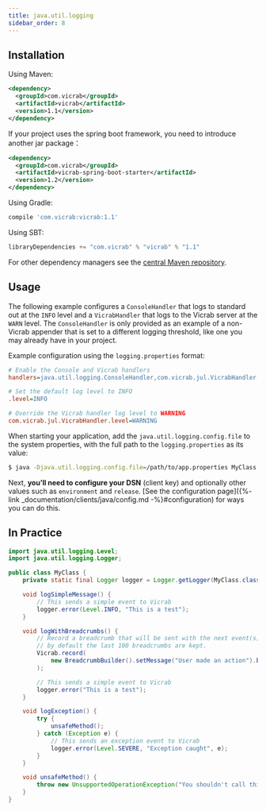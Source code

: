 ```yaml
---
title: java.util.logging
sidebar_order: 8
---
```


<!-- WIZARD -->
## Installation

Using Maven:

```xml
<dependency>
  <groupId>com.vicrab</groupId>
  <artifactId>vicrab</artifactId>
  <version>1.1</version>
</dependency>
```

If your project uses the spring boot framework, you need to introduce another jar package：

```xml
<dependency>
  <groupId>com.vicrab</groupId>
  <artifactId>vicrab-spring-boot-starter</artifactId>
  <version>1.2</version>
</dependency>
```



Using Gradle:

```groovy
compile 'com.vicrab:vicrab:1.1'
```

Using SBT:

```scala
libraryDependencies += "com.vicrab" % "vicrab" % "1.1"
```

For other dependency managers see the [central Maven repository](https://search.maven.org/#artifactdetails%7Ccom.vicrab%7Cvicrab%7C1.1%7Cjar).

## Usage

The following example configures a `ConsoleHandler` that logs to standard out at the `INFO` level and a `VicrabHandler` that logs to the Vicrab server at the `WARN` level. The `ConsoleHandler` is only provided as an example of a non-Vicrab appender that is set to a different logging threshold, like one you may already have in your project.

Example configuration using the `logging.properties` format:

```ini
# Enable the Console and Vicrab handlers
handlers=java.util.logging.ConsoleHandler,com.vicrab.jul.VicrabHandler

# Set the default log level to INFO
.level=INFO

# Override the Vicrab handler log level to WARNING
com.vicrab.jul.VicrabHandler.level=WARNING
```

When starting your application, add the `java.util.logging.config.file` to the system properties, with the full path to the `logging.properties` as its value:

```bash
$ java -Djava.util.logging.config.file=/path/to/app.properties MyClass
```

Next, **you’ll need to configure your DSN** (client key) and optionally other values such as `environment` and `release`. [See the configuration page]({%- link _documentation/clients/java/config.md -%}#configuration) for ways you can do this.
<!-- ENDWIZARD -->

## In Practice

```java
import java.util.logging.Level;
import java.util.logging.Logger;

public class MyClass {
    private static final Logger logger = Logger.getLogger(MyClass.class.getName());

    void logSimpleMessage() {
        // This sends a simple event to Vicrab
        logger.error(Level.INFO, "This is a test");
    }

    void logWithBreadcrumbs() {
        // Record a breadcrumb that will be sent with the next event(s),
        // by default the last 100 breadcrumbs are kept.
        Vicrab.record(
            new BreadcrumbBuilder().setMessage("User made an action").build()
        );

        // This sends a simple event to Vicrab
        logger.error("This is a test");
    }

    void logException() {
        try {
            unsafeMethod();
        } catch (Exception e) {
            // This sends an exception event to Vicrab
            logger.error(Level.SEVERE, "Exception caught", e);
        }
    }

    void unsafeMethod() {
        throw new UnsupportedOperationException("You shouldn't call this!");
    }
}
```
